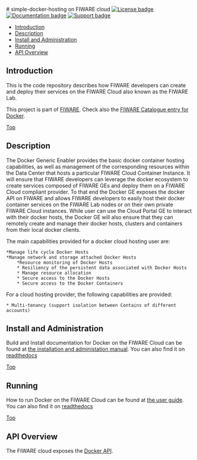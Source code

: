 #<a name="top"></a> simple-docker-hosting on FIWARE cloud
[![License badge](https://img.shields.io/badge/license-APACHE_2.0-blue.svg)](https://opensource.org/licenses/Apache-2.0)
[![Documentation badge](https://img.shields.io/badge/docs-v1.2-brightgreen.svg)](http://simple-docker-hosting.readthedocs.org/en/v1.2)
[![Support badge]( https://img.shields.io/badge/support-sof-yellowgreen.svg)](http://stackoverflow.com/questions/tagged/fiware-docker)


* [Introduction](#introduction)
* [Description](#description)
* [Install and Administration](#install-and-administration)
* [Running](#running)
* [API Overview](#api-overview)


## Introduction

This is the code repository describes how FIWARE developers can create and deploy their services on the FIWARE Cloud also known as the FIWARE Lab.

This project is part of [FIWARE](http://www.fiware.org). Check also the [FIWARE Catalogue entry for Docker](http://catalogue.fiware.org/enablers/Docker).

[Top](#top)

## Description
 The Docker Generic Enabler provides the basic docker container hosting capabilities, as well as management of the corresponding resources within the Data Center that hosts a particular FIWARE Cloud Container Instance. It will ensure that FIWARE developers can leverage the docker ecosystem to create services composed of FIWARE GEs and deploy them on a FIWARE Cloud compliant provider. To that end the Docker GE exposes the docker API on FIWARE and allows FIWARE developers to easily host their docker container services on the FIWARE Lab nodes or on their own private FIWARE Cloud instances. While user can use the Cloud Portal GE to interact with their docker hosts, the Docker GE will also ensure that they can remotely create and manage their docker hosts, clusters and containers from their local docker clients.

The main capabilities provided for a docker cloud hosting user are:

	*Manage life cycle Docker Hosts
	*Manage network and storage attached Docker Hosts
    	*Resource monitoring of Docker Hosts
    	* Resiliency of the persistent data associated with Docker Hosts
    	* Manage resource allocation
    	* Secure access to the Docker Hosts
    	* Secure access to the Docker Containers 

For a cloud hosting provider, the following capabilities are provided:

    * Multi-tenancy (support isolation between Contains of different accounts)

## Install and Administration

Build and Install documentation for Docker on the FIWARE Cloud can be found at [the installation and administation manual](./doc/manuals/install.md). You can also find it on [readthedocs](http://simple-docker-hosting-on-fiware-cloud.readthedocs.org/en/latest/manuals/install/)

[Top](#top)

## Running

How to run Docker on the FIWARE Cloud can be found at [the user guide](doc/manuals/userguide.md). You can also find it on [readthedocs](http://simple-docker-hosting-on-fiware-cloud.readthedocs.org/en/latest/manuals/userdoc/)


[Top](#top)

## API Overview
The FIWARE cloud exposes the [Docker API](https://docs.docker.com/reference/api/docker_remote_api/).
 

